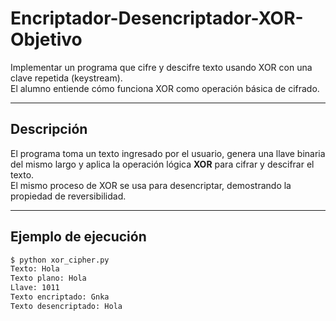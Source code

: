 # Encriptador-Desencriptador-XOR-Objetivo

Implementar un programa que cifre y descifre texto usando XOR con una clave repetida (keystream).  
El alumno entiende cómo funciona XOR como operación básica de cifrado.

---

## Descripción
El programa toma un texto ingresado por el usuario, genera una llave binaria del mismo largo y aplica la operación lógica **XOR** para cifrar y descifrar el texto.  
El mismo proceso de XOR se usa para desencriptar, demostrando la propiedad de reversibilidad.

---

##  Ejemplo de ejecución

```bash
$ python xor_cipher.py
Texto: Hola
Texto plano: Hola
Llave: 1011
Texto encriptado: Gnka
Texto desencriptado: Hola